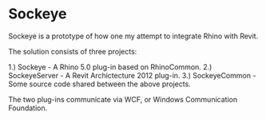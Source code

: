Sockeye
=======

Sockeye is a prototype of how one my attempt to integrate Rhino with Revit.

The solution consists of three projects:

1.) Sockeye       - A Rhino 5.0 plug-in based on RhinoCommon.
2.) SockeyeServer - A Revit Archictecture 2012 plug-in.
3.) SockeyeCommon - Some source code shared between the above projects.

The two plug-ins communicate via WCF, or Windows Communication Foundation.
